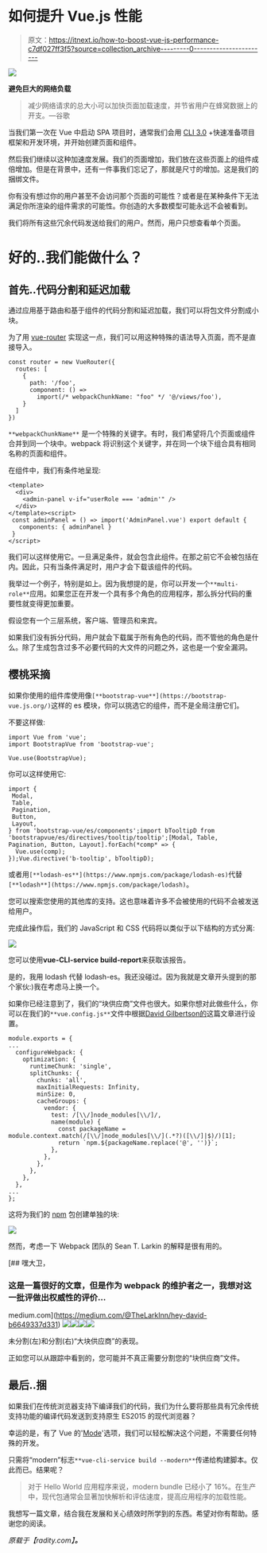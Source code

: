 # 如何提升 Vue.js 性能

> 原文：<https://itnext.io/how-to-boost-vue-js-performance-c7df027ff3f5?source=collection_archive---------0----------------------->

![](img/aad608052ffc633ea3b49e1f560a5ae3.png)

**避免巨大的网络负载**

> 减少网络请求的总大小可以加快页面加载速度，并节省用户在蜂窝数据上的开支。—谷歌

当我们第一次在 Vue 中启动 SPA 项目时，通常我们会用 [CLI 3.0](https://cli.vuejs.org/) +快速准备项目框架和开发环境，并开始创建页面和组件。

然后我们继续以这种加速度发展。我们的页面增加，我们放在这些页面上的组件成倍增加。但是在背景中，还有一件事我们忘记了，那就是尺寸的增加。这是我们的捆绑文件。

你有没有想过你的用户甚至不会访问那个页面的可能性？或者是在某种条件下无法满足你所渲染的组件需求的可能性。你创造的大多数模型可能永远不会被看到。

我们将所有这些冗余代码发送给我们的用户。然而，用户只想查看单个页面。

# 好的..我们能做什么？

## 首先..代码分割和延迟加载

通过应用基于路由和基于组件的代码分割和延迟加载，我们可以将包文件分割成小块。

为了用 [vue-router](https://router.vuejs.org/guide/advanced/lazy-loading.html) 实现这一点，我们可以用这种特殊的语法导入页面，而不是直接导入。

```
const router = new VueRouter({
  routes: [
    { 
      path: '/foo', 
      component: () => 
        import(/* webpackChunkName: "foo" */ '@/views/foo'), 
    }
  ]
})
```

`**webpackChunkName**` 是一个特殊的关键字。有时，我们希望将几个页面或组件合并到同一个块中。webpack 将识别这个关键字，并在同一个块下组合具有相同名称的页面和组件。

在组件中，我们有条件地呈现:

```
<template>
  <div> 
    <admin-panel v-if="userRole === 'admin'" />
  </div>
</template><script>
 const adminPanel = () => import('AdminPanel.vue') export default {
   components: { adminPanel }
 }
</script>
```

我们可以这样使用它。一旦满足条件，就会包含此组件。在那之前它不会被包括在内。因此，只有当条件满足时，用户才会下载该组件的代码。

我举过一个例子，特别是如上。因为我想提的是，你可以开发一个`**multi-role**`应用。如果您正在开发一个具有多个角色的应用程序，那么拆分代码的重要性就变得更加重要。

假设您有一个三层系统，客户端、管理员和来宾。

如果我们没有拆分代码，用户就会下载属于所有角色的代码，而不管他的角色是什么。除了生成包含过多不必要代码的大文件的问题之外，这也是一个安全漏洞。

## 樱桃采摘

如果你使用的组件库使用像`[**bootstrap-vue**](https://bootstrap-vue.js.org/)`这样的 es 模块，你可以挑选它的组件，而不是全局注册它们。

不要这样做:

```
import Vue from 'vue';
import BootstrapVue from 'bootstrap-vue';

Vue.use(BootstrapVue);
```

你可以这样使用它:

```
import {
 Modal,
 Table,
 Pagination,
 Button,
 Layout,
} from 'bootstrap-vue/es/components';import bTooltipD from 'bootstrapvue/es/directives/tooltip/tooltip';[Modal, Table, Pagination, Button, Layout].forEach(*comp* => {
  Vue.use(comp);
});Vue.directive('b-tooltip', bTooltipD);
```

或者用`[**lodash-es**](https://www.npmjs.com/package/lodash-es)`代替`[**lodash**](https://www.npmjs.com/package/lodash)`。

您可以搜索您使用的其他库的支持。这也意味着许多不会被使用的代码不会被发送给用户。

完成此操作后，我们的 JavaScript 和 CSS 代码将以类似于以下结构的方式分离:

![](img/44672a4b1e1771861187640af5c35ab3.png)

您可以使用**vue-CLI-service build-report**来获取该报告。

是的，我用 lodash 代替 lodash-es。我还没碰过。因为我就是文章开头提到的那个家伙:)我在考虑马上换一个。

如果你已经注意到了，我们的“块供应商”文件也很大。如果你想对此做些什么，你可以在我们的`**vue.config.js**`文件中根据[David Gilbertson](https://hackernoon.com/the-100-correct-way-to-split-your-chunks-with-webpack-f8a9df5b7758)[的](https://hackernoon.com/@david.gilbertson)这篇文章进行设置。

```
module.exports = {
...
  configureWebpack: {
    optimization: {
      runtimeChunk: 'single',
      splitChunks: {
        chunks: 'all',
        maxInitialRequests: Infinity,
        minSize: 0,
        cacheGroups: {
          vendor: {
            test: /[\\/]node_modules[\\/]/,
            name(module) {
              const packageName = module.context.match(/[\\/]node_modules[\\/](.*?)([\\/]|$)/)[1];
              return `npm.${packageName.replace('@', '')}`;
            },
          },
        },
      },
    },
  },
...
};
```

这将为我们的 [npm](https://www.npmjs.com/) 包创建单独的块:

![](img/f1d6b69dea7ec3c344436c86920fb3b2.png)

然而，考虑一下 Webpack 团队的 Sean T. Larkin 的解释是很有用的。

 [## 嘿大卫，

### 这是一篇很好的文章，但是作为 webpack 的维护者之一，我想对这一批评做出权威性的评价…

medium.com](https://medium.com/@TheLarkInn/hey-david-b6649337d331) ![](img/426885cd9b9a89b6121505c1c21bcc8f.png)![](img/4ccc964561a551fabc26a17d94752f5b.png)![](img/f42f81b3342cee2ad8c404290c412c88.png)![](img/1b07b26c3d7526cda1dbb9940e12181a.png)

未分割(左)和分割(右)“大块供应商”的表现。

正如您可以从跟踪中看到的，您可能并不真正需要分割您的“块供应商”文件。

## 最后..捆

如果我们在传统浏览器支持下编译我们的代码，我们为什么要将那些具有冗余传统支持功能的编译代码发送到支持原生 ES2015 的现代浏览器？

幸运的是，有了 Vue 的'[Mode](https://cli.vuejs.org/guide/browser-compatibility.html#modern-mode)'选项，我们可以轻松解决这个问题，不需要任何特殊的开发。

只需将“modern”标志`**vue-cli-service build --modern**`传递给构建脚本。仅此而已。结果呢？

> 对于 Hello World 应用程序来说，modern bundle 已经小了 16%。在生产中，现代包通常会显著加快解析和评估速度，提高应用程序的加载性能。

我想写一篇文章，结合我在发展和关心绩效时所学到的东西。希望对你有帮助。感谢您的阅读。

*原载于【radity.com】[](https://radity.com/en/digital-magazine/how-to-boost-vue-js-performance/)**。***